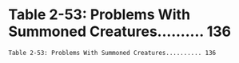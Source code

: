 # Table 2-53: Problems With Summoned Creatures.......... 136

```
Table 2-53: Problems With Summoned Creatures.......... 136
```
